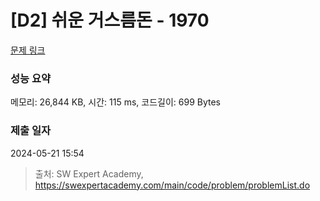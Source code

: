 # [D2] 쉬운 거스름돈 - 1970 

[문제 링크](https://swexpertacademy.com/main/code/problem/problemDetail.do?contestProbId=AV5PsIl6AXIDFAUq) 

### 성능 요약

메모리: 26,844 KB, 시간: 115 ms, 코드길이: 699 Bytes

### 제출 일자

2024-05-21 15:54



> 출처: SW Expert Academy, https://swexpertacademy.com/main/code/problem/problemList.do